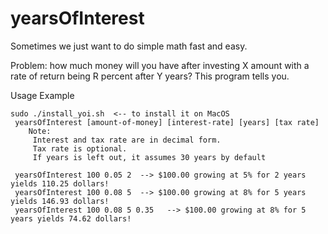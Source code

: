 yearsOfInterest
=====
Sometimes we just want to do simple math fast and easy.

Problem: how much money will you have after investing X amount with a rate of return being R percent after Y years?
This program tells you.

Usage Example

    sudo ./install_yoi.sh  <-- to install it on MacOS
     yearsOfInterest [amount-of-money] [interest-rate] [years] [tax rate]
        Note: 
         Interest and tax rate are in decimal form. 
         Tax rate is optional.
         If years is left out, it assumes 30 years by default
     
     yearsOfInterest 100 0.05 2  --> $100.00 growing at 5% for 2 years yields 110.25 dollars!
     yearsOfInterest 100 0.08 5  --> $100.00 growing at 8% for 5 years yields 146.93 dollars!
     yearsOfInterest 100 0.08 5 0.35   --> $100.00 growing at 8% for 5 years yields 74.62 dollars!
     
